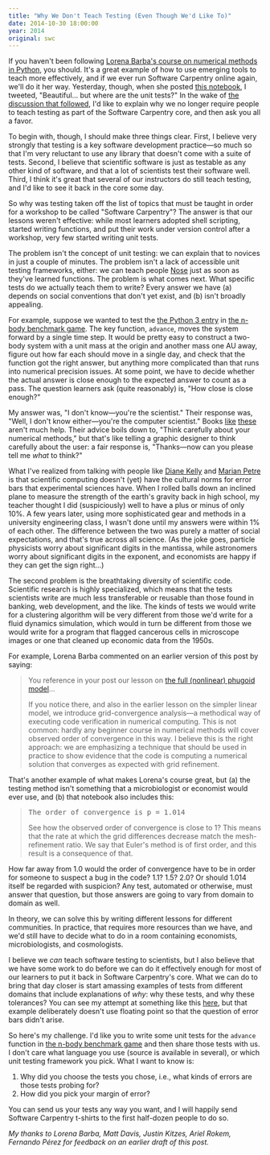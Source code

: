 ```yaml
---
title: "Why We Don't Teach Testing (Even Though We'd Like To)"
date: 2014-10-30 18:00:00
year: 2014
original: swc
---
```

<p>
  If you haven't been following
  <a href="https://github.com/numerical-mooc/numerical-mooc/wiki">Lorena Barba's course on numerical methods in Python</a>,
  you should.
  It's a great example of how to use emerging tools to teach more effectively,
  and if we ever run Software Carpentry online again,
  we'll do it her way.
  Yesterday,
  though,
  when she posted <a href="http://nbviewer.ipython.org/github/numerical-mooc/numerical-mooc/blob/master/lessons/03_wave/03_03_aBetterModel.ipynb">this notebook</a>,
  I tweeted,
  "Beautiful... but where are the unit tests?"
  In the wake of
  <a href="https://twitter.com/lorenaabarba/status/527149484942585856">the discussion that followed</a>,
  I'd like to explain why we no longer require people to teach testing as part of the Software Carpentry core,
  and then ask you all a favor.
</p>
<p>
  To begin with,
  though,
  I should make three things clear.
  First,
  I believe very strongly that testing is a key software development practice&mdash;so much so that
  I'm very reluctant to use any library that doesn't come with a suite of tests.
  Second,
  I believe that scientific software is just as testable as any other kind of software,
  and that a lot of scientists test their software well.
  Third,
  I think it's great that several of our instructors do still teach testing,
  and I'd like to see it back in the core some day.
</p>
<p>
  So why was testing taken off the list of topics that must be taught
  in order for a workshop to be called "Software Carpentry"?
  The answer is that our lessons weren't effective:
  while most learners adopted shell scripting,
  started writing functions,
  and put their work under version control after a workshop,
  very few started writing unit tests.
</p>
<p>
  The problem isn't the concept of unit testing:
  we can explain that to novices in just a couple of minutes.
  The problem isn't a lack of accessible unit testing frameworks, either:
  we can teach people <a href="https://github.com/nose-devs/nose">Nose</a>
  just as soon as they've learned functions.
  The problem is what comes next.
  What specific tests do we actually teach them to write?
  Every answer we have
  (a) depends on social conventions that don't yet exist, and
  (b) isn't broadly appealing.
</p>
<p>
  For example,
  suppose we wanted to test the
  <a href="http://benchmarksgame.alioth.debian.org/u32/program.php?test=nbody&lang=python3&id=1">the Python 3 entry</a>
  in <a href="http://benchmarksgame.alioth.debian.org/u32/performance.php?test=nbody">the n-body benchmark game</a>.
  The key function,
  <code>advance</code>,
  moves the system forward by a single time step.
  It would be pretty easy to construct a two-body system
  with a unit mass at the origin
  and another mass one AU away,
  figure out how far each should move in a single day,
  and check that the function got the right answer,
  but anything more complicated than that runs into numerical precision issues.
  At some point,
  we have to decide whether the actual answer
  is close enough to the expected answer
  to count as a pass.
  The question learners ask (quite reasonably) is,
  "How close is close enough?"
</p>
<p>
  My answer was,
  "I don't know&mdash;you're the scientist."
  Their response was,
  "Well, I don't know either&mdash;you're the computer scientist."
  Books
  <a href="http://www.amazon.com/Writing-Scientific-Software-Guide-Style/dp/0521675952/">like</a>
  <a href="http://www.amazon.com/Accuracy-Reliability-Scientific-Computing-Environments/dp/0898715849/">these</a>
  aren't much help.
  Their advice boils down to,
  "Think carefully about your numerical methods,"
  but that's like telling a graphic designer to think carefully about the user:
  a fair response is, "Thanks&mdash;now can you please tell me <em>what</em> to think?"
</p>
<p>
  What I've realized from talking with people
  like <a href="http://www.rmc.ca/aca/mcs-mi/per/kelly-d-eng.php">Diane Kelly</a>
  and <a href="http://mcs.open.ac.uk/mp8/">Marian Petre</a>
  is that scientific computing doesn't (yet) have the cultural norms for error bars
  that experimental sciences have.
  When I rolled balls down an inclined plane
  to measure the strength of the earth's gravity back in high school,
  my teacher thought I did (suspiciously) well to have a plus or minus of only 10%.
  A few years later,
  using more sophisticated gear and methods in a university engineering class,
  I wasn't done until my answers were within 1% of each other.
  The difference between the two was purely a matter of social expectations,
  and that's true across all science.
  (As the joke goes,
  particle physicists worry about significant digits in the mantissa,
  while astronomers worry about significant digits in the exponent,
  and economists are happy if they can get the sign right...)
</p>
<p>
  The second problem is the breathtaking diversity of scientific code.
  Scientific research is highly specialized,
  which means that the tests scientists write are much less transferable or reusable
  than those found in banking, web development, and the like.
  The kinds of tests we would write for a clustering algorithm
  will be very different from those we'd write for a fluid dynamics simulation,
  which would in turn be different from those we would write for
  a program that flagged cancerous cells in microscope images
  or one that cleaned up economic data from the 1950s.
</p>
<p>
  For example,
  Lorena Barba commented on an earlier version of this post by saying:
</p>
<blockquote>
  <p>
    You reference in your post our lesson on
    <a href="http://nbviewer.ipython.org/github/numerical-mooc/numerical-mooc/blob/master/lessons/01_phugoid/01_03_PhugoidFullModel.ipynb">the full (nonlinear) phugoid model</a>...
  </p>
  <p>
    If you notice there,
    and also in the earlier lesson on the simpler linear model,
    we introduce grid-convergence analysis&mdash;a
    methodical way of executing code verification in numerical computing.
    This is not common:
    hardly any beginner course in numerical methods will cover observed order of convergence in this way.
    I believe this is the right approach:
    we are emphasizing a technique that should be used in practice to show evidence that
    the code is computing a numerical solution that converges as expected with grid refinement. 
  </p>
</blockquote>
<p>
  That's another example of what makes Lorena's course great,
  but (a) the testing method isn't something that a microbiologist or economist would ever use,
  and (b) that notebook also includes this:
</p>
<blockquote>
  <pre>The order of convergence is p = 1.014</pre>
  <p>
    See how the observed order of convergence is close to 1?
    This means that the rate at which the grid differences decrease match the mesh-refinement ratio.
    We say that Euler's method is of first order,
    and this result is a consequence of that.
  </p>
</blockquote>
<p>
  How far away from 1.0 would the order of convergence have to be
  in order for someone to suspect a bug in the code?
  1.1? 1.5? 2.0?
  Or should 1.014 itself be regarded with suspicion?
  Any test, automated or otherwise,
  must answer that question,
  but those answers are going to vary from domain to domain as well.
</p>
<p>
  In theory,
  we can solve this by writing different lessons for different communities.
  In practice,
  that requires more resources than we have,
  and we'd still have to decide what to do
  in a room containing economists, microbiologists, and cosmologists.
</p>
<p>
  I believe we <em>can</em> teach software testing to scientists,
  but I also believe that we have some work to do
  before we can do it effectively enough for most of our learners
  to put it back in Software Carpentry's core.
  What we can do to bring that day closer is
  start amassing examples of tests from different domains
  that include explanations of <em>why</em>:
  why these tests,
  and why these tolerances?
  You can see my attempt at something like this
  <a href="{{site.baseurl}}/lessons/previous/#invperc">here</a>,
  but that example deliberately doesn't use floating point
  so that the question of error bars didn't arise.
</p>
<p>
  So here's my challenge.
  I'd like you to write some unit tests for the <code>advance</code> function
  in <a href="http://benchmarksgame.alioth.debian.org/u32/performance.php?test=nbody">the n-body benchmark game</a>
  and then share those tests with us.
  I don't care what language you use (source is available in several),
  or which unit testing framework you pick.
  What I want to know is:
</p>
<ol>
  <li>
    Why did you choose the tests you chose,
    i.e.,
    what kinds of errors are those tests probing for?
  </li>
  <li>
    How did you pick your margin of error?
  </li>
</ol>
<p>
  You can send us your tests any way you want,
  and I will happily send Software Carpentry t-shirts
  to the first half-dozen people to do so.
</p>
<p>
  <em>
    My thanks to Lorena Barba, Matt Davis, Justin Kitzes, Ariel Rokem, Fernando P&eacute;rez
    for feedback on an earlier draft of this post.
  </em>
</p>
